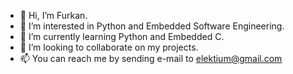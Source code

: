 - 👋 Hi, I’m Furkan.
- 👀 I’m interested in Python and Embedded Software Engineering.
- 🌱 I’m currently learning Python and Embedded C.
- 💞️ I’m looking to collaborate on my projects.
- 📫 You can reach me by sending e-mail to elektium@gmail.com

<!---
mfurkan7/mfurkan7 is a ✨ special ✨ repository because its `README.md` (this file) appears on your GitHub profile.
You can click the Preview link to take a look at your changes.
--->
